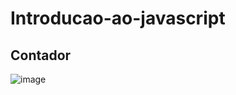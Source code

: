 # Introducao-ao-javascript

## Contador 

![image](https://user-images.githubusercontent.com/104389308/167224832-8fd7d6ec-69aa-44a1-a0c6-af4842c65e1a.png)
